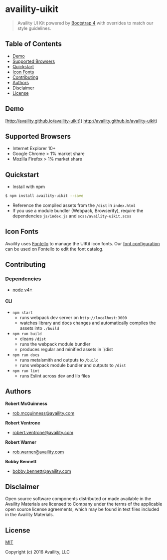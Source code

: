 # availity-uikit

> Availity UI Kit powered by [Bootstrap 4](http://v4-alpha.getbootstrap.com/) with overrides to match our style guidelines.

## Table of Contents
* [Demo](#demo)
* [Supported Browsers](#supported-browsers)
* [Quickstart](#quickstart)
* [Icon Fonts](#icon-fonts)
* [Contributing](#contributing)
* [Authors](#authors)
* [Disclaimer](#disclaimer)
* [License](#license)

## Demo

[http://availity.github.io/availity-uikit]( http://availity.github.io/availity-uikit)


## Supported Browsers

* Internet Explorer 10+
* Google Chrome > 1% market share
* Mozilla Firefox > 1% market share

## Quickstart

+ Install with npm

>
```bash
$ npm install availity-uikit --save
```

+ Reference the compiled assets from the `/dist` in `index.html`
+ If you use a module bundler (Webpack, Browserify), require the dependencies `js/index.js` and `scss/availity-uikit.scss`


## Icon Fonts

Availity uses [Fontello](http://fontello.com/) to manage the UIKit icon fonts.  Our [font configuration](./fonts/config.json) can be used on Fontello to edit the font catalog.

## Contributing

### Dependencies

+ [node v4+](https://github.com/nodejs/node/releases)

#### CLI

+ `npm start`
    * runs webpack dev server on `http://localhost:3000`
    * watches library and docs changes and automatically compiles the assets into `./build`
+ `npm run build`
    * cleans `/dist`
    * runs the webpack module bundler
    * produces regular and minified assets in `/dist
+ `npm run docs`
    * runs metalsmith and outputs to `/build`
    * runs webpack module bundler and outputs to `/dist`
+ `npm run lint`
    * runs Eslint across dev and lib files

## Authors

**Robert McGuinness**
+ [rob.mcguinness@availity.com](rob.mcguinness@availity.com)

**Robert Ventrone**
+ [robert.ventrone@availity.com](robert.ventrone@availity.com)

**Robert Warner**
+ [rob.warner@availity.com](rob.warner@availity.com)

**Bobby Bennett**
+ [bobby.bennett@availity.com](bobby.bennett@availity.com)

## Disclaimer

Open source software components distributed or made available in the Availity Materials are licensed to Company under the terms of the applicable open source license agreements, which may be found in text files included in the Availity Materials.

## License

[MIT](./LICENSE)

Copyright (c) 2016 Availity, LLC
